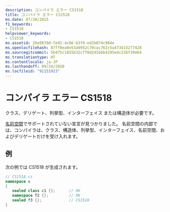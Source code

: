 ```yaml
---
description: コンパイラ エラー CS1518
title: コンパイラ エラー CS1518
ms.date: 07/20/2015
f1_keywords:
- CS1518
helpviewer_keywords:
- CS1518
ms.assetid: 26e0870d-fe91-4c66-b3f8-ed2b074c964e
ms.openlocfilehash: 87ff0ea0e53a9952c70cac762c5a473415277428
ms.sourcegitcommit: 5b475c1855b32cf78d2d1bbb4295e4c236f39464
ms.translationtype: HT
ms.contentlocale: ja-JP
ms.lasthandoff: 09/24/2020
ms.locfileid: "91151923"
---
```

# <a name="compiler-error-cs1518"></a>コンパイラ エラー CS1518

クラス、デリゲート、列挙型、インターフェイス または構造体が必要です。  
  
 [名前空間](../language-reference/keywords/namespace.md)でサポートされていない宣言が見つかりました。 名前空間の内部では、コンパイラは、クラス、構造体、列挙型、インターフェイス、名前空間、およびデリゲートだけを受け入れます。  
  
## <a name="example"></a>例  

 次の例では CS1518 が生成されます。  
  
```csharp  
// CS1518.cs  
namespace x  
{  
   sealed class c1 {};      // OK  
   namespace f2 {};         // OK  
   sealed f3 {};            // CS1518  
}  
```
